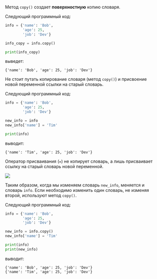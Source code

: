 

Метод `copy()` создает **поверхностную** копию словаря.

Следующий программный код:

```python
info = {'name': 'Bob',
        'age': 25,
        'job': 'Dev'}

info_copy = info.copy()

print(info_copy)
```

выведет:

```no-highlight
{'name': 'Bob', 'age': 25, 'job': 'Dev'}
```

Не стоит путать копирование словаря (метод `copy()`) и присвоение новой переменной ссылки на старый словарь.

Следующий программный код:

```python
info = {'name': 'Bob',
        'age': 25,
        'job': 'Dev'}

new_info = info
new_info['name'] = 'Tim'

print(info)
```

выводит:

```no-highlight
{'name': 'Tim', 'age': 25, 'job': 'Dev'}
```

Оператор присваивания (`=`) не копирует словарь, а лишь присваивает ссылку на старый словарь новой переменной.

![](https://ucarecdn.com/95fb3a80-5be7-4b57-ac79-713a933d596d/)

Таким образом, когда мы изменяем словарь `new_info`, меняется и словарь `info`. Если необходимо изменить один словарь, не изменяя второй, используют метод `copy()`.

Следующий программный код:​

```python
info = {'name': 'Bob',
        'age': 25,
        'job': 'Dev'}

new_info = info.copy()
new_info['name'] = 'Tim'

print(info)
print(new_info)
```

выводит:

```no-highlight
{'name': 'Bob', 'age': 25, 'job': 'Dev'}
{'name': 'Tim', 'age': 25, 'job': 'Dev'}
```